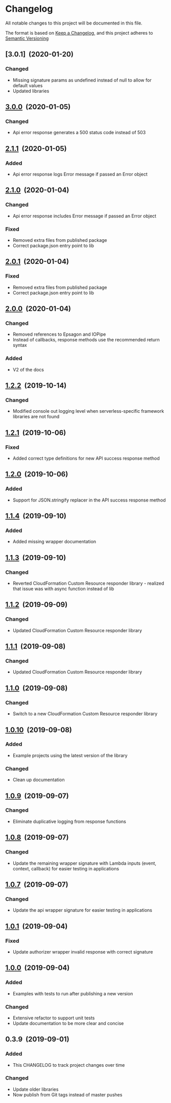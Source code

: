 # Changelog

All notable changes to this project will be documented in this file.

The format is based on [Keep a Changelog](http://keepachangelog.com/en/1.0.0/), and this project adheres to [Semantic Versioning](http://semver.org/spec/v2.0.0.html)

## [3.0.1]&nbsp;&nbsp;(2020-01-20)

### Changed

- Missing signature params as undefined instead of null to allow for default values
- Updated libraries

## [3.0.0]&nbsp;&nbsp;(2020-01-05)

### Changed

- Api error response generates a 500 status code instead of 503

## [2.1.1]&nbsp;&nbsp;(2020-01-05)

### Added

- Api error response logs Error message if passed an Error object

## [2.1.0]&nbsp;&nbsp;(2020-01-04)

### Changed

- Api error response includes Error message if passed an Error object

### Fixed

- Removed extra files from published package
- Correct package.json entry point to lib

## [2.0.1]&nbsp;&nbsp;(2020-01-04)

### Fixed

- Removed extra files from published package
- Correct package.json entry point to lib

## [2.0.0]&nbsp;&nbsp;(2020-01-04)

### Changed

- Removed references to Epsagon and IOPipe
- Instead of callbacks, response methods use the recommended return syntax

### Added

- V2 of the docs

## [1.2.2]&nbsp;&nbsp;(2019-10-14)

### Changed

- Modified console out logging level when serverless-specific framework libraries are not found

## [1.2.1]&nbsp;&nbsp;(2019-10-06)

### Fixed

- Added correct type definitions for new API success response method

## [1.2.0]&nbsp;&nbsp;(2019-10-06)

### Added

- Support for JSON.stringify replacer in the API success response method

## [1.1.4]&nbsp;&nbsp;(2019-09-10)

### Added

- Added missing wrapper documentation

## [1.1.3]&nbsp;&nbsp;(2019-09-10)

### Changed

- Reverted CloudFormation Custom Resource responder library - realized that issue was with async function instead of lib

## [1.1.2]&nbsp;&nbsp;(2019-09-09)

### Changed

- Updated CloudFormation Custom Resource responder library

## [1.1.1]&nbsp;&nbsp;(2019-09-08)

### Changed

- Updated CloudFormation Custom Resource responder library

## [1.1.0]&nbsp;&nbsp;(2019-09-08)

### Changed

- Switch to a new CloudFormation Custom Resource responder library

## [1.0.10]&nbsp;&nbsp;(2019-09-08)

### Added

- Example projects using the latest version of the library

### Changed

- Clean up documentation

## [1.0.9]&nbsp;&nbsp;(2019-09-07)

### Changed

- Eliminate duplicative logging from response functions

## [1.0.8]&nbsp;&nbsp;(2019-09-07)

### Changed

- Update the remaining wrapper signature with Lambda inputs (event, context, callback) for easier testing in applications

## [1.0.7]&nbsp;&nbsp;(2019-09-07)

### Changed

- Update the api wrapper signature for easier testing in applications

## [1.0.1]&nbsp;&nbsp;(2019-09-04)

### Fixed

- Update authorizer wrapper invalid response with correct signature

## [1.0.0]&nbsp;&nbsp;(2019-09-04)

### Added

- Examples with tests to run after publishing a new version

### Changed

- Extensive refactor to support unit tests
- Update documentation to be more clear and concise

## 0.3.9&nbsp;&nbsp;(2019-09-01)

### Added

- This CHANGELOG to track project changes over time

### Changed

- Update older libraries
- Now publish from Git tags instead of master pushes

[3.0.0]: https://github.com/manwaring/lambda-wrapper/compare/v2.1.1...v3.0.0
[2.1.1]: https://github.com/manwaring/lambda-wrapper/compare/v2.1.0...v2.1.1
[2.1.0]: https://github.com/manwaring/lambda-wrapper/compare/v2.0.1...v2.1.0
[2.0.1]: https://github.com/manwaring/lambda-wrapper/compare/v2.0.0...v2.0.1
[2.0.0]: https://github.com/manwaring/lambda-wrapper/compare/v1.2.2...v2.0.0
[1.2.2]: https://github.com/manwaring/lambda-wrapper/compare/v1.2.1...v1.2.2
[1.2.1]: https://github.com/manwaring/lambda-wrapper/compare/v1.2.0...v1.2.1
[1.2.0]: https://github.com/manwaring/lambda-wrapper/compare/v1.1.4...v1.2.0
[1.1.4]: https://github.com/manwaring/lambda-wrapper/compare/v1.1.3...v1.1.4
[1.1.3]: https://github.com/manwaring/lambda-wrapper/compare/v1.1.2...v1.1.3
[1.1.2]: https://github.com/manwaring/lambda-wrapper/compare/v1.1.1...v1.1.2
[1.1.1]: https://github.com/manwaring/lambda-wrapper/compare/v1.1.0...v1.1.1
[1.1.0]: https://github.com/manwaring/lambda-wrapper/compare/v1.0.10...v1.1.0
[1.0.10]: https://github.com/manwaring/lambda-wrapper/compare/v1.0.9...v1.0.10
[1.0.9]: https://github.com/manwaring/lambda-wrapper/compare/v1.0.8...v1.0.9
[1.0.8]: https://github.com/manwaring/lambda-wrapper/compare/v1.0.7...v1.0.8
[1.0.7]: https://github.com/manwaring/lambda-wrapper/compare/v1.0.1...v1.0.7
[1.0.1]: https://github.com/manwaring/lambda-wrapper/compare/v1.0.0...v1.0.1
[1.0.0]: https://github.com/manwaring/lambda-wrapper/compare/v0.3.8...v1.0.0
